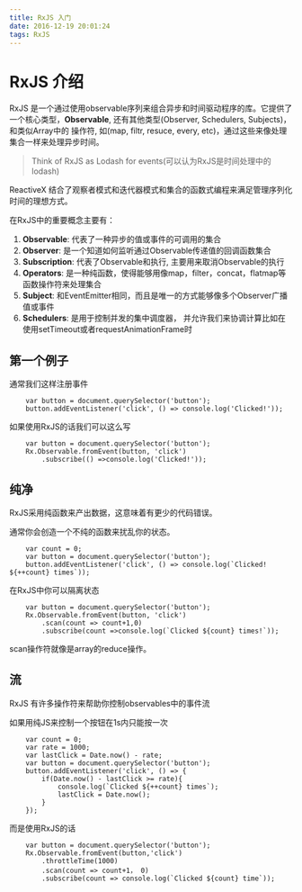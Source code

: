 ```yaml
---
title: RxJS 入门
date: 2016-12-19 20:01:24
tags: RxJS
---
```


# RxJS 介绍

RxJS 是一个通过使用observable序列来组合异步和时间驱动程序的库。它提供了一个核心类型，**Observable**, 还有其他类型(Observer, Schedulers, Subjects)，和类似Array中的
操作符, 如(map, filtr, resuce, every, etc)，通过这些来像处理集合一样来处理异步时间。

> Think of RxJS as Lodash for events(可以认为RxJS是时间处理中的lodash)

ReactiveX 结合了观察者模式和迭代器模式和集合的函数式编程来满足管理序列化时间的理想方式。

在RxJS中的重要概念主要有：

1. **Observable**: 代表了一种异步的值或事件的可调用的集合
2. **Observer**: 是一个知道如何监听通过Observable传递值的回调函数集合
3. **Subscription**: 代表了Observable和执行, 主要用来取消Observable的执行
4. **Operators**: 是一种纯函数，使得能够用像map，filter，concat，flatmap等函数操作符来处理集合
5. **Subject**: 和EventEmitter相同，而且是唯一的方式能够像多个Observer广播值或事件
6. **Schedulers**: 是用于控制并发的集中调度器， 并允许我们来协调计算比如在使用setTimeout或者requestAnimationFrame时


## 第一个例子

通常我们这样注册事件

```
    var button = document.querySelector('button');
    button.addEventListener('click', () => console.log('Clicked!'));
```
如果使用RxJS的话我们可以这么写

```
    var button = document.querySelector('button');
    Rx.Observable.fromEvent(button, 'click')
        .subscribe(() =>console.log('Clicked!'));
```
<!--more-->
## 纯净

RxJS采用纯函数来产出数据，这意味着有更少的代码错误。

通常你会创造一个不纯的函数来扰乱你的状态。

```
    var count = 0;
    var button = document.querySelector('button');
    button.addEventListener('click', () => console.log(`Clicked! ${++count} times`));
```

在RxJS中你可以隔离状态

```
    var button = document.querySelector('button');
    Rx.Observable.fromEvent(button, 'click')
        .scan(count => count+1,0)
        .subscribe(count =>console.log(`Clicked ${count} times!`));
```
scan操作符就像是array的reduce操作。

## 流
RxJS 有许多操作符来帮助你控制observables中的事件流

如果用纯JS来控制一个按钮在1s内只能按一次
```
    var count = 0;
    var rate = 1000;
    var lastClick = Date.now() - rate;
    var button = document.querySelector('button');
    button.addEventListener('click', () => {
        if(Date.now() - lastClick >= rate){
            console.log(`Clicked ${++count} times`);
            lastClick = Date.now();
        }
    });
```
而是使用RxJS的话
```
    var button = document.querySelector('button');
    Rx.Observable.fromEvent(button,'click')
        .throttleTime(1000)
        .scan(count => count+1， 0)
        .subscribe(count => console.log(`Clicked ${count} time`));
```








